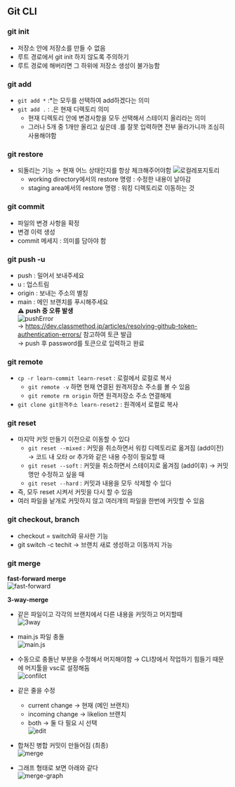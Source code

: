 ## Git CLI

### git init
- 저장소 안에 저장소를 만들 수 없음
- 루트 경로에서 git init 하지 않도록 주의하기
- 루트 경로에 해버리면 그 하위에 저장소 생성이 불가능함

### git add
- `git add *`  :*는 모두를 선택하여 add하겠다는 의미
- `git add .` : .은 현재 디렉토리 의미
  - 현재 디렉토리 안에 변경사항을 모두 선택해서 스테이지 올리라는 의미
  - 그러나 5개 중 1개만 올리고 싶은데 .를 잘못 입력하면 전부 올라가니까 조심히 사용해야함

### git restore
- 되돌리는 기능 → 현재 어느 상태인지를 항상 체크해주어야함
![로컬레포지토리](./git_images/local_repository.png)
  - working directory에서의 restore 명령 : 수정한 내용이 날아감
  - staging area에서의 restore 명령 : 워킹 디렉토리로 이동하는 것

### git commit
- 파일의 변경 사항을 확정
- 변경 이력 생성
- commit 메세지 : 의미를 담아야 함

### git push -u
- push : 밀어서 보내주세요
- u : 업스트림
- origin : 보내는 주소의 별칭
- main : 메인 브랜치를 푸시해주세요
<br/> __:warning: push 중 오류 발생__
<br/> ![pushError](./git_images/push_error.png)
<br/>→ https://dev.classmethod.jp/articles/resolving-github-token-authentication-errors/ 참고하여 토큰 발급
<br/>→ push 후 password를 토큰으로 입력하고 완료

### git remote
- `cp -r learn-commit learn-reset` : 로컬에서 로컬로 복사
    - `git remote -v` 하면 현재 연결된 원격저장소 주소를 볼 수 있음
    - `git remote rm origin` 하면 원격저장소 주소 연결해제
- `git clone git원격주소 learn-reset2` : 원격에서 로컬로 복사

### git reset
- 마지막 커밋 만들기 이전으로 이동할 수 있다
    - `git reset --mixed` : 커밋을 취소하면서 워킹 디렉토리로 옮겨짐 (add이전) → 코드 내 오타 or 추가와 같은 내용 수정이 필요할 때
    - `git reset --soft` : 커밋을 취소하면서 스테이지로 옮겨짐 (add이후) → 커밋명만 수정하고 싶을 때
    - `git reset --hard` : 커밋과 내용을 모두 삭제할 수 있다
- 즉, 모두 reset 시켜서 커밋을 다시 할 수 있음
- 여러 파일을 낱개로 커밋하지 않고 여러개의 파일을 한번에 커밋할 수 있음


### git checkout, branch
- checkout = switch와 유사한 기능
- git switch -c techit → 브랜치 새로 생성하고 이동까지 가능

### git merge
__fast-forward merge__
<br/>![fast-forward](./git_images/fast-forward_merge.png)
  
__3-way-merge__
- 같은 파일이고 각각의 브랜치에서 다른 내용을 커밋하고 머지할때
<br/>![3way](./git_images/3way_merge.png)

- main.js 파일 충돌
<br/>![main.js](./git_images/3way_merge_confilct1.png)

- 수동으로 충돌난 부분을 수정해서 머지해야함 → CLI창에서 작업하기 힘들기 때문에 머지툴을 vsc로 설정해둠
<br/>![confilct](./git_images/3way_merge_confilct2.png)
  
- 같은 줄을 수정
  - current change → 현재 (메인 브랜치)
  - incoming change → likelion 브랜치
  - both → 둘 다 필요 시 선택
<br/>![edit](./git_images/3way_merge_confilct3.png)

- 합쳐진 병합 커밋이 만들어짐 (최종)
<br/>![merge](./git_images/3way_merge_complete1.png)

- 그래프 형태로 보면 아래와 같다
<br/>![merge-graph](./git_images/3way_merge_complete2.png)

